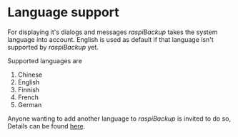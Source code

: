 # Language support

For displaying it's dialogs and messages *raspiBackup* takes the system language into account.
English is used as default if that language isn't supported by *raspiBackup* yet.

Supported languages are
   1. Chinese
   1. English
   1. Finnish
   1. French
   1. German

Anyone wanting to add another language to *raspiBackup* is invited to do so,
Details can be found [here](local-language-support-for-languages-other-than-de-and-en-l10n.md).

[.source]: https://linux-tips-and-tricks.de/en/raspibackupcategoried/603-raspibackup-local-language-support-for-languages-other-than-de-and-en-l10n

[.status]: translated
